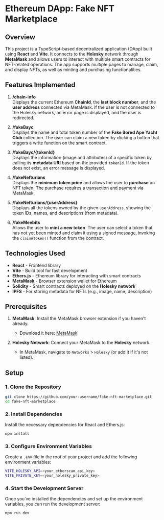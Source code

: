 # Ethereum DApp: Fake NFT Marketplace

## Overview

This project is a TypeScript-based decentralized application (DApp) built using **React** and **Vite**. It connects to the **Holesky** network through **MetaMask** and allows users to interact with multiple smart contracts for NFT-related operations. The app supports multiple pages to manage, claim, and display NFTs, as well as minting and purchasing functionalities.

## Features Implemented

1. **/chain-info**  
   Displays the current Ethereum **ChainId**, the **last block number**, and the **user address** connected via MetaMask. If the user is not connected to the Holesky network, an error page is displayed, and the user is redirected.
   
2. **/fakeBayc**  
   Displays the name and total token number of the **Fake Bored Ape Yacht Club** collection. The user can claim a new token by clicking a button that triggers a write function on the smart contract.

3. **/fakeBayc/{tokenId}**  
   Displays the information (image and attributes) of a specific token by calling its **metadata URI** based on the provided `tokenId`. If the token does not exist, an error message is displayed.

4. **/fakeNefturians**  
   Displays the **minimum token price** and allows the user to **purchase** an NFT token. The purchase requires a transaction and payment via MetaMask.

5. **/fakeNefturians/{userAddress}**  
   Displays all the tokens owned by the given `userAddress`, showing the token IDs, names, and descriptions (from metadata).

6. **/fakeMeebits**  
   Allows the user to **mint a new token**. The user can select a token that has not yet been minted and claim it using a signed message, invoking the `claimAToken()` function from the contract.

## Technologies Used

- **React** - Frontend library
- **Vite** - Build tool for fast development
- **Ethers.js** - Ethereum library for interacting with smart contracts
- **MetaMask** - Browser extension wallet for Ethereum
- **Solidity** - Smart contracts deployed on the **Holesky network**
- **IPFS** - For storing metadata for NFTs (e.g., image, name, description)

## Prerequisites

1. **MetaMask**: Install the MetaMask browser extension if you haven't already.
   - Download it here: [MetaMask](https://metamask.io/)
   
2. **Holesky Network**: Connect your MetaMask to the **Holesky** network.
   - In MetaMask, navigate to `Networks` > `Holesky` (or add it if it's not listed).

## Setup

### 1. Clone the Repository

```bash
git clone https://github.com/your-username/fake-nft-marketplace.git
cd fake-nft-marketplace
```

### 2. Install Dependencies

Install the necessary dependencies for React and Ethers.js:

```bash
npm install
```
### 3. Configure Environment Variables

Create a `.env` file in the root of your project and add the following environment variables:

```bash
VITE_HOLESKY_API=<your_etherscan_api_key>
VITE_PRIVATE_KEY=<your_holesky_private_key>
```
### 4. Start the Development Server

Once you’ve installed the dependencies and set up the environment variables, you can run the development server:

```bash
npm run dev
```